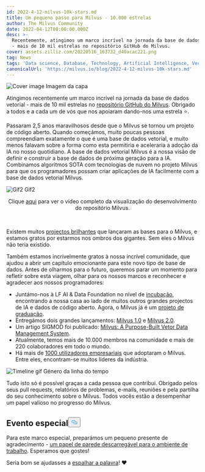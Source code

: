 ```yaml
---
id: 2022-4-12-milvus-10k-stars.md
title: Um pequeno passo para Milvus - 10.000 estrelas
author: The Milvus Community
date: 2022-04-12T00:00:00.000Z
desc: >-
  Recentemente, atingimos um marco incrível na jornada da base de dados vetorial
  - mais de 10 mil estrelas no repositório GitHub do Milvus.
cover: assets.zilliz.com/20220516_163732_d40acac221.png
tag: News
tags: 'Data science, Database, Technology, Artificial Intelligence, Vector Management'
canonicalUrl: 'https://milvus.io/blog/2022-4-12-milvus-10k-stars.md'
---
```

<p>
  
   <span class="img-wrapper"> <img translate="no" src="https://assets.zilliz.com/20220516_163732_d40acac221.png" alt="Cover image" class="doc-image" id="cover-image" />
   </span> <span class="img-wrapper"> <span>Imagem da capa</span> </span></p>
<p>Atingimos recentemente um marco incrível na jornada da base de dados vetorial - mais de 10 mil estrelas no <a href="https://github.com/milvus-io/milvus">repositório GitHub do Milvus</a>. Obrigado a todos e a cada um de vós que nos apoiaram dando-nos uma estrela ⭐️.</p>
<p>Passaram 2,5 anos maravilhosos desde que o Milvus se tornou um projeto de código aberto. Quando começámos, muito poucas pessoas compreendiam exatamente o que é uma base de dados vetorial, e muito menos falavam sobre a forma como esta permitiria e aceleraria a adoção da IA no nosso quotidiano. A base de dados vetorial Milvus é a nossa visão de definir e construir a base de dados de próxima geração para a IA. Combinamos algoritmos SOTA com tecnologias de nuvem no projeto Milvus para que os programadores possam criar aplicações de IA facilmente com a base de dados vetorial Milvus.</p>
<p>
  
   <span class="img-wrapper"> <img translate="no" src="https://assets.zilliz.com/Milvus_0_10000_d50a914332.gif" alt="Gif2" class="doc-image" id="gif2" />
   </span> <span class="img-wrapper"> <span>Gif2</span> </span></p>
<div align="center">Clique <a href="https://www.youtube.com/watch?v=zIAX_oPI2Jk&ab_channel=Milvus-VectorDatabase">aqui</a> para ver o vídeo completo da visualização do desenvolvimento do repositório Milvus.</div>
<p><br/></p>
<p>Existem muitos <a href="https://github.com/milvus-io/milvus">projectos brilhantes</a> que lançaram as bases para o Milvus, e estamos gratos por estarmos nos ombros dos gigantes. Sem eles o Milvus não teria existido.</p>
<p>Também estamos incrivelmente gratos à nossa incrível comunidade, que ajudou a abrir um capítulo emocionante para este novo tipo de base de dados. Antes de olharmos para o futuro, queremos parar um momento para refletir sobre esta viagem, olhar para os nossos marcos e reconhecer e agradecer aos nossos programadores:</p>
<ul>
<li>Juntámo-nos à LF AI &amp; Data Foundation no nível de <a href="https://lfaidata.foundation/blog/2020/04/02/milvus-joins-lf-ai-as-new-incubation-project/">incubação</a>, encontrando a nossa casa ao lado de muitos outros grandes projectos de IA e dados de código aberto. Agora, o Milvus já é um <a href="https://lfaidata.foundation/blog/2021/06/23/lf-ai-data-foundation-announces-graduation-of-milvus-project/">projeto de graduação</a>.</li>
<li>Entregámos dois grandes lançamentos: <a href="https://milvus.io/docs/v1.0.0/announcement.md">Milvus 1.0</a> e <a href="https://milvus.io/docs/v2.0.x/comparison.md">Milvus 2.0</a>.</li>
<li>Um artigo SIGMOD foi publicado: <a href="https://dl.acm.org/doi/abs/10.1145/3448016.3457550">Milvus: A Purpose-Built Vetor Data Management System</a>.</li>
<li>Atualmente, temos mais de 10.000 membros na comunidade e mais de 220 colaboradores em todo o mundo.</li>
<li>Há mais de <a href="https://milvus.io/">1000 utilizadores empresariais</a> que adoptaram o Milvus. Entre eles, encontram-se muitos líderes da indústria.</li>
</ul>
<p>
  
   <span class="img-wrapper"> <img translate="no" src="https://assets.zilliz.com/Milvus_10000_star_timeline_3sec_de1a7c906a.gif" alt="Timeline gif" class="doc-image" id="timeline-gif" />
   </span> <span class="img-wrapper"> <span>Género da linha do tempo</span> </span></p>
<p>Tudo isto só é possível graças a cada pessoa que contribui. Obrigado pelos seus pull requests, relatórios de problemas, e-mails, reuniões e pela partilha do seu conhecimento sobre o Milvus. Todos vocês estão a desempenhar um papel valioso no progresso do Milvus.</p>
<h2 id="Special-event" class="common-anchor-header">Evento especial<button data-href="#Special-event" class="anchor-icon" translate="no">
      <svg translate="no"
        aria-hidden="true"
        focusable="false"
        height="20"
        version="1.1"
        viewBox="0 0 16 16"
        width="16"
      >
        <path
          fill="#0092E4"
          fill-rule="evenodd"
          d="M4 9h1v1H4c-1.5 0-3-1.69-3-3.5S2.55 3 4 3h4c1.45 0 3 1.69 3 3.5 0 1.41-.91 2.72-2 3.25V8.59c.58-.45 1-1.27 1-2.09C10 5.22 8.98 4 8 4H4c-.98 0-2 1.22-2 2.5S3 9 4 9zm9-3h-1v1h1c1 0 2 1.22 2 2.5S13.98 12 13 12H9c-.98 0-2-1.22-2-2.5 0-.83.42-1.64 1-2.09V6.25c-1.09.53-2 1.84-2 3.25C6 11.31 7.55 13 9 13h4c1.45 0 3-1.69 3-3.5S14.5 6 13 6z"
        ></path>
      </svg>
    </button></h2><p>Para este marco especial, preparámos um pequeno presente de agradecimento - <a href="https://assets.zilliz.com/10_K_stars_2b2e0e0b36.png">um papel de parede descarregável para o ambiente de trabalho</a>. Esperamos que gostes!</p>
<p>Seria bom se ajudasses a <a href="https://twitter.com/milvusio">espalhar a palavra</a>! ❤️</p>
